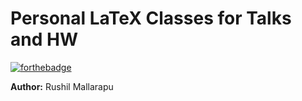 # Personal LaTeX Classes for Talks and HW

[![forthebadge](https://forthebadge.com/images/badges/powered-by-black-magic.svg)](http://forthebadge.com)

**Author:** Rushil Mallarapu

<!-- Installing the class
Drag the `.cls` file into your the folder of your current LaTeX project. If you want the class to be available for all projects on your system, drag the `.cls` file into your LaTeX document tree (your `texmf` folder). Note that this might be different depending on different versions of TeX. On Mac, find your `texmf` folder by running `kpsewhich -var-value=TEXMFHOME`. Then, directory `.../texmf/tex/latex/notes` to a `notes` folder which will hold the `.cls` file. 

## Organization

`notes.cls` has the formatting and biblatex support. For each course, `<course>.sty` has specific math formulae and functions. Finally, the `epistemic.sh` script sets a symlink to course specific snippets.

`\snippets`:
- `tex.snippets`
- `\55\Ultisnips\tex.snippets`
- `\Stat110\Ultisnips\tex.snippets`
- `\Econ1011\Ultisnips\tex.snippets`

The main snippets file is symlinked to `~\.vim\Ultisnips`. The others are changed by setting the `current` symlink, in `~\Documents\Harvard\Classes`

## TODO

General
  - Very **weird** issue with erroneous spacing in plain document environments — currently hacking w/ vspace
  - `slash-esc` has issues cooperating with everything else.
  - Deactivated `autosnippet3`.
  - Update `guide.pdf` for Ec 1011/Math 55 completions.
 -->
